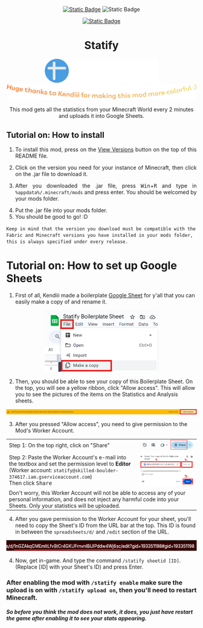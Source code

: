 <div align=center>

[![Static Badge](https://img.shields.io/badge/Fabric->=0.16.5-1f6feb?style=flat-square)](https://fabricmc.net/use/installer/)
![Static Badge](https://img.shields.io/badge/Minecraft-1.21.1-green?style=flat-square&logo=Minetest&logoColor=white)
</div>
<div align=center id="versions">
  
  [![Static Badge](https://img.shields.io/badge/View_Versions-red?style=flat-square)](https://github.com/Soviaat/Statify/releases/)

</div>

<h1 align=center width=20>Statify</h1>

<div align=center><img src="https://github.com/Soviaat/Statify/blob/master/imgs/rollicon-transparent.gif" width=300></div>

<img alt="Huge thanks to Kendiii for making this mod more colorful:)" src="https://github.com/Soviaat/Statify/blob/master/imgs/thankskendi.png">

<p align=center>This mod gets all the statistics from your Minecraft World every 2 minutes and uploads it into Google Sheets.</p>

<div id="usage">

<h2>Tutorial on: How to install</h2>

<ol>
  <li align=justify>
  
  To install this mod, press on the [View Versions](https://github.com/Soviaat/Statify#versions) button on the top of this README file.
  </li>
  <li align=justify>Click on the version you need for your instance of Minecraft, then click on the .jar file to download it.</li>
  <li align=justify>
    
After you downloaded the .jar file, press <kbd>Win</kbd>+<kbd>R</kbd> and type in ` %appdata%/.minecraft/mods ` and press enter. You should be welcomed by your mods folder.
  </li>
  <li align=justify>Put the .jar file into your mods folder.</li>
  <li align=justify>You should be good to go! :D</li>
</ol>
   
`
  Keep in mind that the version you download must be compatible with the
  Fabric and Minecraft versions you have installed in your mods folder, this is always specified under every release. 
`  
</div>

<div id="setup">

<h1>Tutorial on: How to set up Google Sheets</h1>

1. First of all, Kendiii made a boilerplate [Google Sheet](https://docs.google.com/spreadsheets/d/1nGZAkqGMEmltLfvBtCr4GKUFrnvnlBlJlPddw4Wj6sc/edit?usp=sharing) for y'all that you can easily make a copy of and rename it.
<div align="center">

<img alt="File - Make a copy" src="https://github.com/Soviaat/Statify/blob/master/imgs/makeacopy.png" width=300>
  
</div>



2. Then, you should be able to see your copy of this Boilerplate Sheet. On the top, you will see a yellow ribbon, click "Allow access". This will allow you to see the pictures of the items on the Statistics and Analysis sheets. 

<img alt="Yellow warning ribbon" src="https://github.com/Soviaat/Statify/blob/master/imgs/yellowribbon.png">

3. After you pressed "Allow access", you need to give permission to the Mod's Worker Account.

<table>
  <tr>
    <td>Step 1: On the top right, click on "Share"</td>
    <td>
      <img alt="Share button on the top right" src="https://github.com/Soviaat/Statify/blob/master/imgs/share.png">
    </td>
  </tr>
  <tr>
    <td>
      Step 2: Paste the Worker Account's e-mail into the textbox and set the permission level to <b>Editor</b><br>
      (Worker account: <code>statify@skilled-boulder-374617.iam.gserviceaccount.com</code>)<br>
      Then click <kbd width=20>Share</kbd>
    </td>
    <td>
      <img alt="Step 1 - Paste into textbox | Step 2 - Permission: Editor | Step 3: Click 'Share'" src="https://github.com/Soviaat/Statify/blob/master/imgs/editoraccess.png">
    </td>
  </tr>
  <tr>
    <td colspan=2>Don't worry, this Worker Account will not be able to access any of your personal information, and does not inject any harmful code into your Sheets. Only your statistics will be uploaded.</td>
  </tr>
</table>

4. After you gave permission to the Worker Account for your sheet, you'll need to copy the Sheet's ID from the URL bar at the top. This ID is found in between the `spreadsheets/d/` and `/edit` section of the URL.

![URL Bar](https://github.com/Soviaat/Statify/blob/master/imgs/sheetid.png)

4. Now, get in-game. And type the command `/statify sheetid [ID]`. (Replace [ID] with your Sheet's ID) and press Enter.

<h3>After enabling the mod with <code>/statify enable</code> make sure the upload is on with <code>/statify upload on</code>, then you'll need to restart Minecraft.</h6>
<h5>So before you think the mod does not work, it does, you just have restart the game after enabling it to see your stats appearing.</h5>

</div>
